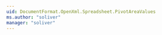 ```yaml
---
uid: DocumentFormat.OpenXml.Spreadsheet.PivotAreaValues
ms.author: "soliver"
manager: "soliver"
---
```

